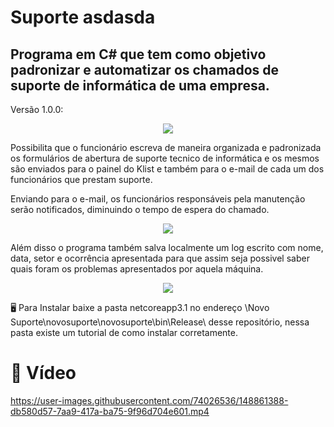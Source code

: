 # Suporte asdasda
## Programa em C# que tem como objetivo padronizar e automatizar os chamados de suporte de informática de uma empresa.

Versão 1.0.0:
<p align="center">
<img src="https://i.imgur.com/shkxMdL.png">
</p>
Possibilita que o funcionário escreva de maneira organizada e padronizada os formulários de abertura de suporte tecnico de informática e
os mesmos são enviados para o painel do Klist e também para o e-mail de cada um dos funcionários que prestam suporte.

Enviando para o e-mail, os funcionários responsáveis pela manutenção serão notificados, diminuindo o tempo de espera do chamado.
<p align="center">
<img src="https://i.imgur.com/ITtvcTg.png">
</p>

Além disso o programa também salva localmente um log escrito com nome, data, setor e ocorrência apresentada para que assim seja possivel
saber quais foram os problemas apresentados por aquela máquina.

<p align="center">
<img src="https://i.imgur.com/I97D29Y.png">
</p>

🖥️ Para Instalar baixe a pasta netcoreapp3.1 no endereço \Novo Suporte\novosuporte\novosuporte\bin\Release\ desse repositório,
nessa pasta existe um tutorial de como instalar corretamente.  

# 🎥 Vídeo

https://user-images.githubusercontent.com/74026536/148861388-db580d57-7aa9-417a-ba75-9f96d704e601.mp4





